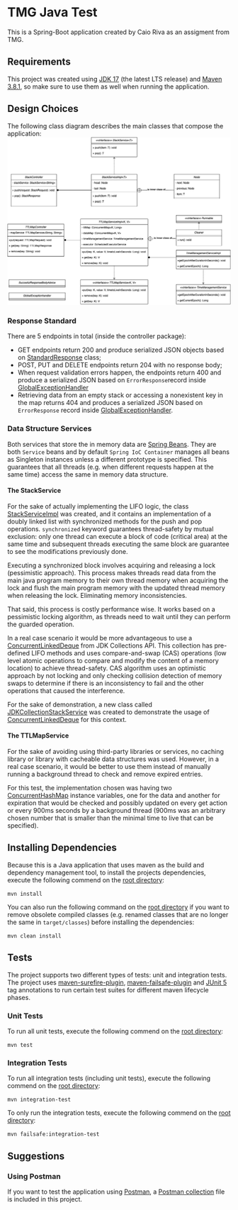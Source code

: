# TMG Java Test

This is a Spring-Boot application created by Caio Riva as an assigment from TMG.

## Requirements
This project was created using [JDK 17](https://openjdk.org/projects/jdk/17/) (the latest LTS release) and 
[Maven 3.8.1](https://maven.apache.org/docs/3.8.1/release-notes.html), so make sure to use them as well when running 
the application.

## Design Choices
The following class diagram describes the main classes that compose the application:
![project-uml-class-diagram.png](project-uml-class-diagram.png)

### Response Standard
There are 5 endpoints in total (inside the controller package): 
* GET endpoints return 200 and produce serialized JSON objects based on 
[StandardResponse](src/main/java/com/example/tmgjavatest/model/dto/response/StandardResponse.java) class;
* POST, PUT and DELETE endpoints return 204 with no response body;
* When request validation errors happen, the endpoints return 400 and produce a serialized JSON based 
on `ErrorResponse`record inside [GlobalExceptionHandler](src/main/java/com/example/tmgjavatest/exception/handling/GlobalExceptionHandler.java)
* Retrieving data from an empty stack or accessing a nonexistent key in the map returns 404 and produces a 
serialized JSON based on `ErrorResponse` record inside [GlobalExceptionHandler](src/main/java/com/example/tmgjavatest/exception/handling/GlobalExceptionHandler.java).

### Data Structure Services
Both services that store the in memory data are [Spring Beans](https://docs.spring.io/spring-framework/docs/current/reference/html/core.html#beans-definition).
They are both `Service` beans and by default `Spring IoC Container` manages all beans as Singleton instances unless a 
different prototype is specified. This guarantees that all threads (e.g. when different requests happen at the same time)
access the same in memory data structure.

#### The StackService
For the sake of actually implementing the LIFO logic, the class [StackServiceImpl](src/main/java/com/example/tmgjavatest/service/TimeManagementServiceImpl.java) 
was created, and it contains an implementation of a doubly linked list with synchronized methods for the push and pop operations. 
`synchronized` keyword guarantees thread-safety by mutual exclusion: only one thread can execute a block of code (critical area) 
at the same time and subsequent threads executing the same block are guarantee to see the modifications previously done.

Executing a synchronized block involves acquiring and releasing a lock (pessimistic approach). This process makes threads 
read data from the main java program memory to their own thread memory when acquiring the lock and flush the main program 
memory with the updated thread memory when releasing the lock. Eliminating memory inconsistencies.

That said, this process is costly performance wise. It works based on a pessimistic locking algorithm, as threads need 
to wait until they can perform the guarded operation.

In a real case scenario it would be more advantageous to use a [ConcurrentLinkedDeque](https://docs.oracle.com/javase/7/docs/api/java/util/concurrent/ConcurrentLinkedDeque.html)
from JDK Collections API. This collection has pre-defined LIFO methods and uses compare-and-swap (CAS) operations (low level 
atomic operations to compare and modify the content of a memory location) to achieve thread-safety. CAS algorithm uses an 
optimistic approach by not locking and only checking collision detection of memory swaps to determine if there is an 
inconsistency to fail and the other operations that caused the interference.

For the sake of demonstration, a new class called [JDKCollectionStackService](src/main/java/com/example/tmgjavatest/service/JDKCollectionStackService.java)
was created to demonstrate the usage of [ConcurrentLinkedDeque](https://docs.oracle.com/javase/7/docs/api/java/util/concurrent/ConcurrentLinkedDeque.html)
for this context.

#### The TTLMapService
For the sake of avoiding using third-party libraries or services, no caching library or library with cacheable data 
structures was used. However, in a real case scenario, it would be better to use them instead of manually running a 
background thread to check and remove expired entries.

For this test, the implementation chosen was having two [ConcurrentHashMap](https://docs.oracle.com/javase/8/docs/api/java/util/concurrent/ConcurrentHashMap.html) 
instance variables, one for the data and another for expiration that would be checked and possibly updated on every 
get action or every 900ms seconds by a background thread (900ms was an arbitrary chosen number that is smaller than 
the minimal time to live that can be specified). 

## Installing Dependencies
Because this is a Java application that uses maven as the build and dependency management tool, to install the projects
dependencies, execute the following commend on the [root directory](.):
```
mvn install
```
You can also run the following command on the [root directory](.) if you want to remove obsolete compiled classes 
(e.g. renamed classes that are no longer the same in `target/classes`) before installing the dependencies:
```
mvn clean install
```

## Tests
The project supports two different types of tests: unit and integration tests. The project uses 
[maven-surefire-plugin](https://maven.apache.org/surefire/maven-surefire-plugin/),
[maven-failsafe-plugin](https://maven.apache.org/surefire/maven-failsafe-plugin/) and
[JUnit 5](https://junit.org/junit5/) tag annotations to run certain test suites for different maven lifecycle phases.

### Unit Tests
To run all unit tests, execute the following commend on the [root directory](.):
```
mvn test
```

### Integration Tests
To run all integration tests (including unit tests), execute the following commend on the [root directory](.):
```
mvn integration-test
```

To only run the integration tests, execute the following commend on the [root directory](.):
```
mvn failsafe:integration-test
```

## Suggestions
### Using Postman
If you want to test the application using [Postman](https://www.postman.com/downloads/), a [Postman collection](tmg-java-test.postman_collection.json)
file is included in this project.